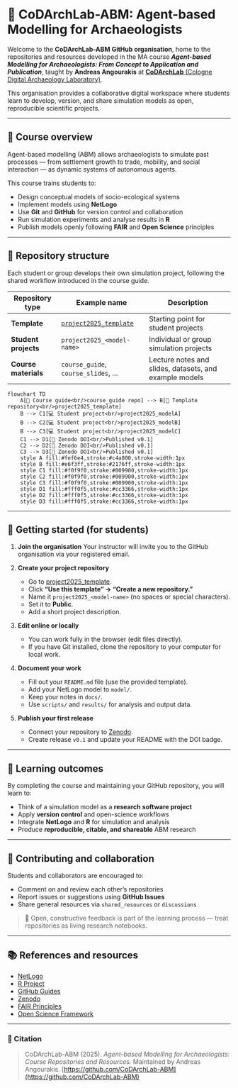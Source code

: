 # 🏺 CoDArchLab-ABM: Agent-based Modelling for Archaeologists

Welcome to the **CoDArchLab-ABM GitHub organisation**, home to the repositories and resources developed in the MA course
***Agent-based Modelling for Archaeologists: From Concept to Application and Publication***,
taught by **Andreas Angourakis** at [**CoDArchLab** (Cologne Digital Archaeology Laboratory)](https://archaeologie.phil-fak.uni-koeln.de/institut/fachgebiete/archaeoinformatik/codarchlab).

This organisation provides a collaborative digital workspace where students learn to develop, version, and share simulation models as open, reproducible scientific projects.

---

## 🎯 Course overview

Agent-based modelling (ABM) allows archaeologists to simulate past processes — from settlement growth to trade, mobility, and social interaction — as dynamic systems of autonomous agents.

This course trains students to:

* Design conceptual models of socio-ecological systems
* Implement models using **NetLogo**
* Use **Git** and **GitHub** for version control and collaboration
* Run simulation experiments and analyse results in **R**
* Publish models openly following **FAIR** and **Open Science** principles

---

## 🧩 Repository structure

Each student or group develops their own simulation project, following the shared workflow introduced in the course guide.

| Repository type      | Example name                                                                     | Description                                 |
| -------------------- | -------------------------------------------------------------------------------- | ------------------------------------------- |
| **Template**         | [`project2025_template`](https://github.com/CoDArchLab-ABM/project2025_template) | Starting point for student projects         |
| **Student projects** | `project2025_<model-name>`                                                       | Individual or group simulation projects     |
| **Course materials** | `course_guide`, `course_slides`, ...                                             | Lecture notes and slides, datasets, and example models |

```mermaid
flowchart TD
    A[📘 Course guide<br/>course_guide repo] --> B[🧩 Template repository<br/>project2025_template]
    B --> C1[💻 Student project<br/>project2025_modelA]
    B --> C2[💻 Student project<br/>project2025_modelB]
    B --> C3[💻 Student project<br/>project2025_modelC]
    C1 --> D1[🧾 Zenodo DOI<br/>Published v0.1]
    C2 --> D2[🧾 Zenodo DOI<br/>Published v0.1]
    C3 --> D3[🧾 Zenodo DOI<br/>Published v0.1]
    style A fill:#fef6e4,stroke:#c4a000,stroke-width:1px
    style B fill:#e6f3ff,stroke:#2176ff,stroke-width:1px
    style C1 fill:#f0f9f0,stroke:#009900,stroke-width:1px
    style C2 fill:#f0f9f0,stroke:#009900,stroke-width:1px
    style C3 fill:#f0f9f0,stroke:#009900,stroke-width:1px
    style D1 fill:#fff0f5,stroke:#cc3366,stroke-width:1px
    style D2 fill:#fff0f5,stroke:#cc3366,stroke-width:1px
    style D3 fill:#fff0f5,stroke:#cc3366,stroke-width:1px
```

---

## 🚀 Getting started (for students)

1. **Join the organisation**
   Your instructor will invite you to the GitHub organisation via your registered email.

2. **Create your project repository**

   * Go to [project2025_template](https://github.com/CoDArchLab-ABM/project2025_template).
   * Click **“Use this template” → “Create a new repository.”**
   * Name it `project2025_<model-name>` (no spaces or special characters).
   * Set it to **Public**.
   * Add a short project description.

3. **Edit online or locally**

   * You can work fully in the browser (edit files directly).
   * If you have Git installed, clone the repository to your computer for local work.

4. **Document your work**

   * Fill out your `README.md` file (use the provided template).
   * Add your NetLogo model to `model/`.
   * Keep your notes in `docs/`.
   * Use `scripts/` and `results/` for analysis and output data.

5. **Publish your first release**

   * Connect your repository to [Zenodo](https://zenodo.org).
   * Create release `v0.1` and update your README with the DOI badge.

---

## 🧠 Learning outcomes

By completing the course and maintaining your GitHub repository, you will learn to:

* Think of a simulation model as a **research software project**
* Apply **version control** and open-science workflows
* Integrate **NetLogo** and **R** for simulation and analysis
* Produce **reproducible, citable, and shareable** ABM research

---

## 🤝 Contributing and collaboration

Students and collaborators are encouraged to:

* Comment on and review each other’s repositories
* Report issues or suggestions using **GitHub Issues**
* Share general resources via `shared_resources` or `discussions`

> 💬 Open, constructive feedback is part of the learning process — treat repositories as living research notebooks.

---

## 📚 References and resources

* [NetLogo](https://ccl.northwestern.edu/netlogo/)
* [R Project](https://www.r-project.org/)
* [GitHub Guides](https://guides.github.com/)
* [Zenodo](https://zenodo.org/)
* [FAIR Principles](https://www.go-fair.org/fair-principles/)
* [Open Science Framework](https://www.cos.io/)

---

### 📜 Citation

> CoDArchLab-ABM (2025). *Agent-based Modelling for Archaeologists: Course Repositories and Resources.*
> Maintained by Andreas Angourakis.
> [https://github.com/CoDArchLab-ABM](https://github.com/CoDArchLab-ABM)
